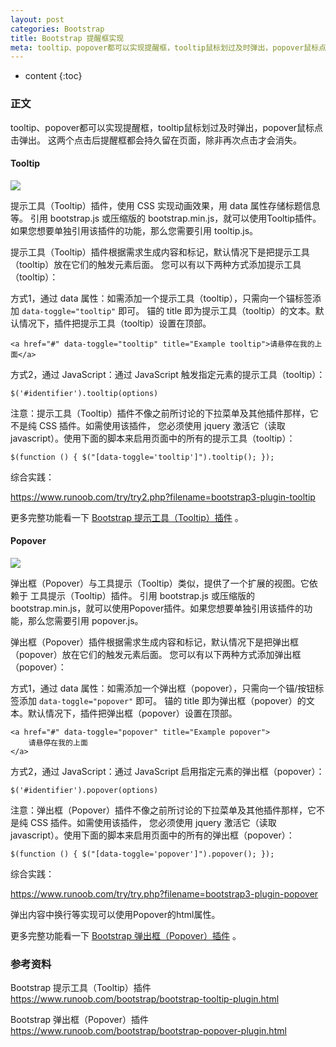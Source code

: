 ```yaml
---
layout: post
categories: Bootstrap
title: Bootstrap 提醒框实现
meta: tooltip、popover都可以实现提醒框，tooltip鼠标划过及时弹出，popover鼠标点击弹出。
---
```

* content
{:toc}

### 正文

tooltip、popover都可以实现提醒框，tooltip鼠标划过及时弹出，popover鼠标点击弹出。
这两个点击后提醒框都会持久留在页面，除非再次点击才会消失。

#### Tooltip

![]({{site.baseurl}}/images/20210112/20210112144100.png)

提示工具（Tooltip）插件，使用 CSS 实现动画效果，用 data 属性存储标题信息等。
引用 bootstrap.js 或压缩版的 bootstrap.min.js，就可以使用Tooltip插件。如果您想要单独引用该插件的功能，那么您需要引用 tooltip.js。

提示工具（Tooltip）插件根据需求生成内容和标记，默认情况下是把提示工具（tooltip）放在它们的触发元素后面。
您可以有以下两种方式添加提示工具（tooltip）：

方式1，通过 data 属性：如需添加一个提示工具（tooltip），只需向一个锚标签添加 `data-toggle="tooltip"` 即可。
锚的 title 即为提示工具（tooltip）的文本。默认情况下，插件把提示工具（tooltip）设置在顶部。 
```
<a href="#" data-toggle="tooltip" title="Example tooltip">请悬停在我的上面</a>
```

方式2，通过 JavaScript：通过 JavaScript 触发指定元素的提示工具（tooltip）： 
```
$('#identifier').tooltip(options)
```

注意：提示工具（Tooltip）插件不像之前所讨论的下拉菜单及其他插件那样，它不是纯 CSS 插件。如需使用该插件，
您必须使用 jquery 激活它（读取 javascript）。使用下面的脚本来启用页面中的所有的提示工具（tooltip）： 
```
$(function () { $("[data-toggle='tooltip']").tooltip(); });
```

综合实践：

<https://www.runoob.com/try/try2.php?filename=bootstrap3-plugin-tooltip>

更多完整功能看一下 [Bootstrap 提示工具（Tooltip）插件](https://www.runoob.com/bootstrap/bootstrap-tooltip-plugin.html) 。

#### Popover

![]({{site.baseurl}}/images/20210112/20210112144123.png)

弹出框（Popover）与工具提示（Tooltip）类似，提供了一个扩展的视图。它依赖于 工具提示（Tooltip）插件。
引用 bootstrap.js 或压缩版的 bootstrap.min.js，就可以使用Popover插件。如果您想要单独引用该插件的功能，那么您需要引用 popover.js。

弹出框（Popover）插件根据需求生成内容和标记，默认情况下是把弹出框（popover）放在它们的触发元素后面。
您可以有以下两种方式添加弹出框（popover）：

方式1，通过 data 属性：如需添加一个弹出框（popover），只需向一个锚/按钮标签添加 `data-toggle="popover"` 即可。
锚的 title 即为弹出框（popover）的文本。默认情况下，插件把弹出框（popover）设置在顶部。 
```
<a href="#" data-toggle="popover" title="Example popover">
    请悬停在我的上面
</a>
```

方式2，通过 JavaScript：通过 JavaScript 启用指定元素的弹出框（popover）： 
```
$('#identifier').popover(options)
```

注意：弹出框（Popover）插件不像之前所讨论的下拉菜单及其他插件那样，它不是纯 CSS 插件。如需使用该插件，
您必须使用 jquery 激活它（读取 javascript）。使用下面的脚本来启用页面中的所有的弹出框（popover）： 
```
$(function () { $("[data-toggle='popover']").popover(); });
```

综合实践：

<https://www.runoob.com/try/try.php?filename=bootstrap3-plugin-popover>

弹出内容中换行等实现可以使用Popover的html属性。

更多完整功能看一下 [Bootstrap 弹出框（Popover）插件](https://www.runoob.com/bootstrap/bootstrap-popover-plugin.html) 。

### 参考资料 

Bootstrap 提示工具（Tooltip）插件 <https://www.runoob.com/bootstrap/bootstrap-tooltip-plugin.html>

Bootstrap 弹出框（Popover）插件 <https://www.runoob.com/bootstrap/bootstrap-popover-plugin.html>

